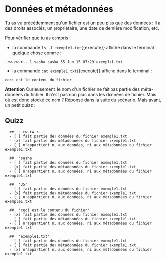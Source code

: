 # Données et métadonnées

Tu as vu précédemment qu'un fichier est un peu plus que des données : il a des droits associés, un propriétaire, une date de dernière modification, etc.

Pour vérifier que tu as compris :

* la commande `ls -l exemple1.txt`{{execute}} affiche dans le terminal quelque chose comme :
```
-rw-rw-r-- 1 sasha sasha 35 Jun 15 07:29 exemple1.txt
```

* la commande `cat exemple1.txt`{{execute}} affiche dans le terminal :
```
ceci est le contenu du fichier
```

**Attention** Curieusement, le nom d'un fichier ne fait pas partie des méta-données du fichier. Il n'est pas non plus dans les données de fichier. Mais où est donc stocké ce nom ?
Réponse dans la suite du scénario. Mais avant, un petit quizz :

## Quizz

```{quizdown} 
  ##  '-rw-rw-r--' 
  - [ ] fait partie des données du fichier exemple1.txt
  - [x] fait partie des métadonnées du fichier exemple1.txt
  - [ ] n'appartient ni aux données, ni aux métadonnées du fichier exemple1.txt
```
```{quizdown} 
  ##  'sasha' 
  - [ ] fait partie des données du fichier exemple1.txt
  - [x] fait partie des métadonnées du fichier exemple1.txt
  - [ ] n'appartient ni aux données, ni aux métadonnées du fichier exemple1.txt
```
```{quizdown} 
  ##  '35' 
  - [ ] fait partie des données du fichier exemple1.txt
  - [x] fait partie des métadonnées du fichier exemple1.txt
  - [ ] n'appartient ni aux données, ni aux métadonnées du fichier exemple1.txt
```
```{quizdown} 
  ##  'ceci est le contenu du fichier' 
  - [x] fait partie des données du fichier exemple1.txt
  - [ ] fait partie des métadonnées du fichier exemple1.txt
  - [ ] n'appartient ni aux données, ni aux métadonnées du fichier exemple1.txt
```

```{quizdown} 
  ##  'exemple1.txt' 
  - [ ] fait partie des données du fichier exemple1.txt
  - [ ] fait partie des métadonnées du fichier exemple1.txt
  - [x] n'appartient ni aux données, ni aux métadonnées du fichier exemple1.txt

